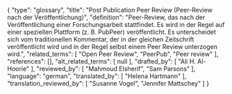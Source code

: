 {
    "type": "glossary",
    "title": "Post Publication Peer Review (Peer-Review nach der Veröffentlichung)",
    "definition": "Peer-Review, das nach der Veröffentlichung einer Forschungsarbeit stattfindet. Es wird in der Regel auf einer speziellen Plattform (z. B. PubPeer) veröffentlicht. Es unterscheidet sich vom traditionellen Kommentar, der in der gleichen Zeitschrift veröffentlicht wird und in der Regel selbst einem Peer Review unterzogen wird.",
    "related_terms": [
        "Open Peer Review",
        "PeerPub",
        "Peer review"
    ],
    "references": [],
    "alt_related_terms": [
        null
    ],
    "drafted_by": [
        "Ali H. Al-Hoorie"
    ],
    "reviewed_by": [
        "Mahmoud Elsherif",
        "Sam Parsons"
    ],
    "language": "german",
    "translated_by": [
        "Helena Hartmann"
    ],
    "translation_reviewed_by": [
        "Susanne Vogel",
        "Jennifer Mattschey"
    ]
}